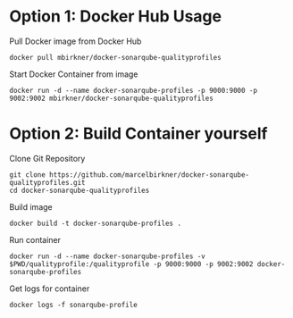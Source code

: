 # Option 1: Docker Hub Usage

Pull Docker image from Docker Hub
```
docker pull mbirkner/docker-sonarqube-qualityprofiles
```

Start Docker Container from image
```
docker run -d --name docker-sonarqube-profiles -p 9000:9000 -p 9002:9002 mbirkner/docker-sonarqube-qualityprofiles
```

# Option 2: Build Container yourself

Clone Git Repository
```
git clone https://github.com/marcelbirkner/docker-sonarqube-qualityprofiles.git
cd docker-sonarqube-qualityprofiles
```

Build image
```
docker build -t docker-sonarqube-profiles .
```

Run container
```
docker run -d --name docker-sonarqube-profiles -v $PWD/qualityprofile:/qualityprofile -p 9000:9000 -p 9002:9002 docker-sonarqube-profiles
```

Get logs for container
```
docker logs -f sonarqube-profile
```
